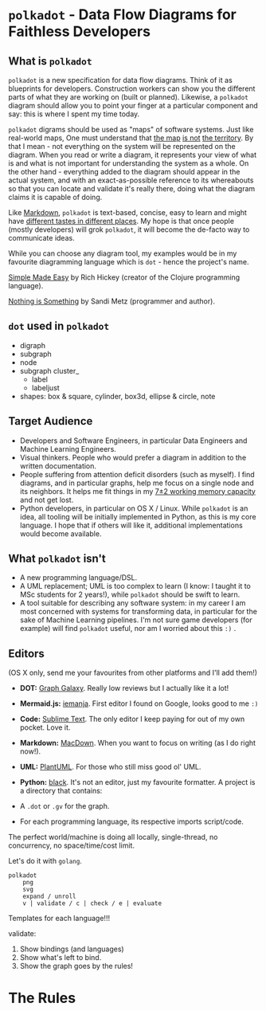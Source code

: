 # `polkadot` - Data Flow Diagrams for Faithless Developers

## What is `polkadot`

`polkadot` is a new specification for data flow diagrams. Think of it as blueprints for developers. Construction workers can show you the different parts of what they are working on (built or planned). Likewise, a `polkadot` diagram should allow you to point your finger at a particular component and say: this is where I spent my time today.

`polkadot` digrams should be used as "maps" of software systems. Just like real-world maps, One must understand that
[the map](https://en.wikipedia.org/wiki/Map%E2%80%93territory_relation) 
[is not](https://en.wikipedia.org/wiki/The_Map_and_the_Territory) 
[the territory](https://en.wikipedia.org/wiki/On_Exactitude_in_Science). By that I mean - not everything on the system will be represented on the diagram. When you read or write a diagram, it represents your view of what is and what is not important for understanding the system as a whole. On the other hand - everything added to the diagram should appear in the actual system, and with an exact-as-possible reference to its whereabouts so that you can locate and validate it's really there, doing what the diagram claims it is capable of doing.

Like [Markdown](https://en.wikipedia.org/wiki/Markdown), `polkadot` is text-based, concise, easy to learn and might have [different tastes in different places](https://en.wikipedia.org/wiki/Markdown#Variants). My hope is that once people (mostly developers) will grok `polkadot`, it will become the de-facto way to communicate ideas.

While you can choose any diagram tool, my examples would be in my favourite diagramming language which is `dot` - hence the project's name.

[Simple Made Easy](https://www.infoq.com/presentations/Simple-Made-Easy/) 
by Rich Hickey (creator of the Clojure programming language).

[Nothing is Something](https://www.youtube.com/watch?v=OMPfEXIlTVE) by Sandi Metz (programmer and author).


## `dot` used in `polkadot`

* digraph
* subgraph
* node
* subgraph cluster_
  * label
  * labeljust 
* shapes: box & square, cylinder, box3d, ellipse & circle, note

## Target Audience

* Developers and Software Engineers, in particular Data Engineers and Machine Learning Engineers.
* Visual thinkers. People who would prefer a diagram in addition to the written documentation.
* People suffering from attention deficit disorders (such as myself). I find diagrams, and in particular graphs, help me focus on a single node and its neighbors. It helps me fit things in my [7±2 working memory capacity ](https://en.wikipedia.org/wiki/The_Magical_Number_Seven,_Plus_or_Minus_Two) and not get lost.
* Python developers, in particular on OS X / Linux. While `polkadot` is an idea, all tooling will be initially implemented in Python, as this is my core language. I hope that if others will like it, additional implementations would become available.


## What `polkadot` isn't

* A new programming language/DSL.
* A UML replacement; UML is too complex to learn (I know: I taught it to MSc students for 2 years!), while `polkadot` should be swift to learn.
* A tool suitable for describing any software system: in my career I am most concerned with systems for transforming data, in particular for the sake of Machine Learning pipelines. I'm not sure game developers (for example) will find `polkadot` useful, nor am I worried about this `:)` .


## Editors

(OS X only, send me your favourites from other platforms and I'll add them!)

* **DOT:** [Graph Galaxy](https://apps.apple.com/us/app/graph-galaxy/id1473722262?mt=12). Really low reviews but I actually like it a lot!
* **Mermaid.js:** [iemanja](https://github.com/pedsm/iemanja/releases). First editor I found on Google, looks good to me `:)`
* **Code:** [Sublime Text](https://www.sublimetext.com/). The only editor I keep paying for out of my own pocket. Love it.
* **Markdown:** [MacDown](https://macdown.uranusjr.com/). When you want to focus on writing (as I do right now!).
* **UML:** [PlantUML](https://plantuml.com/). For those who still miss good ol' UML.
* **Python:** [black](https://github.com/psf/black). It's not an editor, just my favourite formatter.
A project is a directory that contains:

* A `.dot` or `.gv` for the graph.
* For each programming language, its respective imports script/code.

The perfect world/machine is doing all locally, single-thread, no concurrency, no space/time/cost limit.

Let's do it with `golang`.

```
polkadot
	png
	svg
	expand / unroll
	v | validate / c | check / e | evaluate
```	

Templates for each language!!!

validate:

1. Show bindings (and languages)
2. Show what's left to bind.
3. Show the graph goes by the rules!

# The Rules



	
